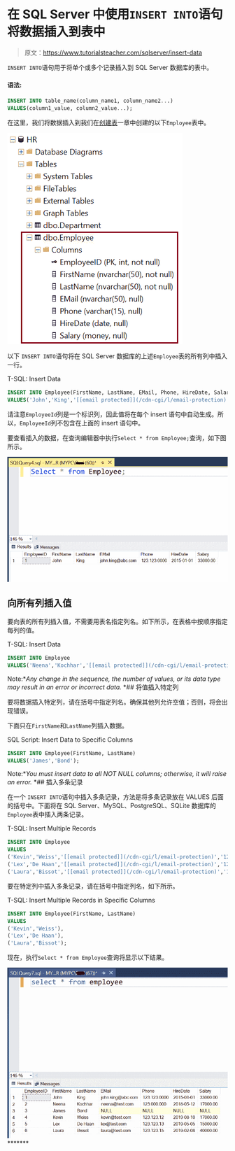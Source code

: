 # 在 SQL Server 中使用`INSERT INTO`语句将数据插入到表中

> 原文：<https://www.tutorialsteacher.com/sqlserver/insert-data>

`INSERT INTO`语句用于将单个或多个记录插入到 SQL Server 数据库的表中。

#### 语法:

```sql
INSERT INTO table_name(column_name1, column_name2...) 
VALUES(column1_value, column2_value...); 
```

在这里，我们将数据插入到我们在[创建表](/sqlserver/create-table)一章中创建的以下`Employee`表中。

![](img/e7db4a86c893dce6c235a4613a08b66b.png)

以下 `INSERT INTO`语句将在 SQL Server 数据库的上述`Employee`表的所有列中插入一行。

T-SQL: Insert Data 

```sql
INSERT INTO Employee(FirstName, LastName, EMail, Phone, HireDate, Salary)
VALUES('John','King','[[email protected]](/cdn-cgi/l/email-protection)','123.123.0000','01-01-2015', 33000); 
```

请注意`EmployeeId`列是一个标识列，因此值将在每个 insert 语句中自动生成。所以，`EmployeeId`列不包含在上面的 insert 语句中。

要查看插入的数据，在查询编辑器中执行`Select * from Employee;`查询，如下图所示。

![](img/425133a2d106495da8a67c3dbad0b3af.png)

## 向所有列插入值

要向表的所有列插入值，不需要用表名指定列名。如下所示，在表格中按顺序指定每列的值。

T-SQL: Insert Data 

```sql
INSERT INTO Employee
VALUES('Neena','Kochhar','[[email protected]](/cdn-cgi/l/email-protection)','123.000.000','05-12-2018',17000); 
```

Note:**Any change in the sequence, the number of values, or its data type may result in an error or incorrect data.* *## 将值插入特定列

要将数据插入特定列，请在括号中指定列名。确保其他列允许空值；否则，将会出现错误。

下面只在`FirstName`和`LastName`列插入数据。

SQL Script: Insert Data to Specific Columns 

```sql
INSERT INTO Employee(FirstName, LastName)
VALUES('James','Bond'); 
```

Note:**You must insert data to all NOT NULL columns; otherwise, it will raise an error.* *## 插入多条记录

在一个 `INSERT INTO`语句中插入多条记录，方法是将多条记录放在 VALUES 后面的括号中。下面将在 SQL Server、MySQL、PostgreSQL、SQLite 数据库的`Employee`表中插入两条记录。

T-SQL: Insert Multiple Records 

```sql
INSERT INTO Employee 
VALUES 
('Kevin','Weiss','[[email protected]](/cdn-cgi/l/email-protection)','123.123.12','08-10-2019',17000),
('Lex','De Haan','[[email protected]](/cdn-cgi/l/email-protection)','123.123.13','05-05-2019',15000),
('Laura','Bissot','[[email protected]](/cdn-cgi/l/email-protection)','123.123.15','02-08-2019',40000); 
```

要在特定列中插入多条记录，请在括号中指定列名，如下所示。

T-SQL: Insert Multiple Records in Specific Columns 

```sql
INSERT INTO Employee(FirstName, LastName) 
VALUES 
('Kevin','Weiss'),
('Lex','De Haan'),
('Laura','Bissot'); 
```

现在，执行`Select * from Employee`查询将显示以下结果。

![](img/2dd0d4f4dac2630c6b287f82b81c4462.png)*******